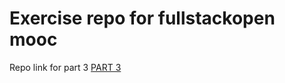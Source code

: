 # Exercise repo for fullstackopen mooc

Repo link for part 3 [PART 3](https://github.com/imbekrishna/fso-part3.git)

